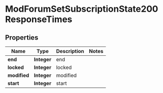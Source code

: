 

# ModForumSetSubscriptionState200ResponseTimes


## Properties

| Name | Type | Description | Notes |
|------------ | ------------- | ------------- | -------------|
|**end** | **Integer** | end |  |
|**locked** | **Integer** | locked |  |
|**modified** | **Integer** | modified |  |
|**start** | **Integer** | start |  |



